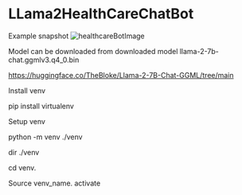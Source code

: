 # LLama2HealthCareChatBot
Example snapshot
![healthcareBotImage](https://github.com/InsightEdge01/LLama2HealthCareChatBot/assets/131486782/0f610cc4-8fda-456e-b4ce-4a871fe93936)


Model can be downloaded from downloaded model llama-2-7b-chat.ggmlv3.q4_0.bin

https://huggingface.co/TheBloke/Llama-2-7B-Chat-GGML/tree/main

Install venv

pip install virtualenv

Setup venv

python -m venv ./venv

 dir ./venv

 cd venv\.

 Source venv_name\. activate
